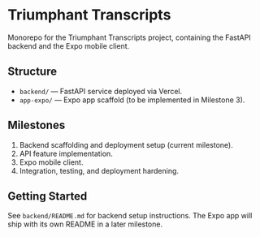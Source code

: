 # Triumphant Transcripts

Monorepo for the Triumphant Transcripts project, containing the FastAPI backend and the Expo mobile client.

## Structure

- `backend/` &mdash; FastAPI service deployed via Vercel.
- `app-expo/` &mdash; Expo app scaffold (to be implemented in Milestone 3).

## Milestones

1. Backend scaffolding and deployment setup (current milestone).
2. API feature implementation.
3. Expo mobile client.
4. Integration, testing, and deployment hardening.

## Getting Started

See `backend/README.md` for backend setup instructions. The Expo app will ship with its own README in a later milestone.
